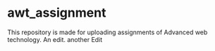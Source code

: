 # awt_assignment
This repository is made for uploading assignments of Advanced web technology.
An edit.
another Edit
